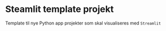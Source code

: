 # Steamlit template projekt
Template til nye Python app projekter som skal visualiseres med ```Streamlit```